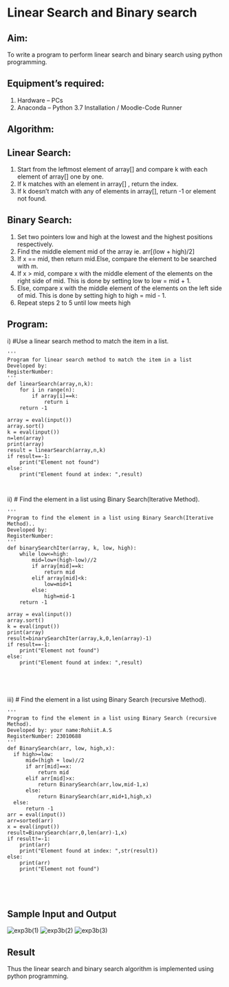 # Linear Search and Binary search
## Aim:
To write a program to perform linear search and binary search using python programming.
## Equipment’s required:
1.	Hardware – PCs
2.	Anaconda – Python 3.7 Installation / Moodle-Code Runner
## Algorithm:
## Linear Search:
1.	Start from the leftmost element of array[] and compare k with each element of array[] one by one.
2.	If k matches with an element in array[] , return the index.
3.	If k doesn’t match with any of elements in array[], return -1 or element not found.
## Binary Search:
1.	Set two pointers low and high at the lowest and the highest positions respectively.
2.	Find the middle element mid of the array ie. arr[(low + high)/2]
3.	If x == mid, then return mid.Else, compare the element to be searched with m.
4.	If x > mid, compare x with the middle element of the elements on the right side of mid. This is done by setting low to low = mid + 1.
5.	Else, compare x with the middle element of the elements on the left side of mid. This is done by setting high to high = mid - 1.
6.	Repeat steps 2 to 5 until low meets high
## Program:
i)	#Use a linear search method to match the item in a list.
```
''' 
Program for linear search method to match the item in a list
Developed by:
RegisterNumber: 
'''
def linearSearch(array,n,k):
    for i in range(n):
        if array[i]==k:
            return i
    return -1
    
array = eval(input())
array.sort()
k = eval(input()) 
n=len(array)
print(array)
result = linearSearch(array,n,k)
if result==-1:
    print("Element not found")
else:
    print("Element found at index: ",result)



```
ii)	# Find the element in a list using Binary Search(Iterative Method).
```
''' 
Program to find the element in a list using Binary Search(Iterative Method)..
Developed by:
RegisterNumber: 
'''
def binarySearchIter(array, k, low, high):
    while low<=high:
        mid=low+(high-low)//2
        if array[mid]==k:
            return mid
        elif array[mid]<k:
            low=mid+1
        else:
            high=mid-1
    return -1
  
array = eval(input())
array.sort()
k = eval(input()) 
print(array)
result=binarySearchIter(array,k,0,len(array)-1)
if result==-1:
    print("Element not found")
else:
    print("Element found at index: ",result)





```
iii)	# Find the element in a list using Binary Search (recursive Method).
```
''' 
Program to find the element in a list using Binary Search (recursive Method).
Developed by: your name:Rohiit.A.S
RegisterNumber: 23010688
'''
def BinarySearch(arr, low, high,x):
  if high>=low:
      mid=(high + low)//2
      if arr[mid]==x:
          return mid
      elif arr[mid]>x:
          return BinarySearch(arr,low,mid-1,x)
      else:
          return BinarySearch(arr,mid+1,high,x)
  else:
      return -1
arr = eval(input())
arr=sorted(arr)
x = eval(input()) 
result=BinarySearch(arr,0,len(arr)-1,x)
if result!=-1:
    print(arr)
    print("Element found at index: ",str(result))
else:
    print(arr)
    print("Element not found")





```
## Sample Input and Output
![exp3b(1)](https://github.com/Rohiit2005/Search-Algorithm/assets/138849178/4b7460b8-ab46-4357-bc00-42adee871ed8)
![exp3b(2)](https://github.com/Rohiit2005/Search-Algorithm/assets/138849178/6e0b8d30-6270-49c1-b96f-ffbbd4599256)
![exp3b(3)](https://github.com/Rohiit2005/Search-Algorithm/assets/138849178/b383ee6b-da52-4918-a729-63b4d81fd157)









## Result
Thus the linear search and binary search algorithm is implemented using python programming.
